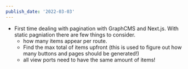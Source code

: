 ```yaml
---
publish_date: '2022-03-03'
---
```

- First time dealing with pagination with GraphCMS and Next.js. With static pagniation there are few things to consider.
	- how many items appear per route. 
	- Find the max total of items upfront (this is used to figure out how many buttons and pages should be generated!)
	- all view ports need to have the same amount of items!
